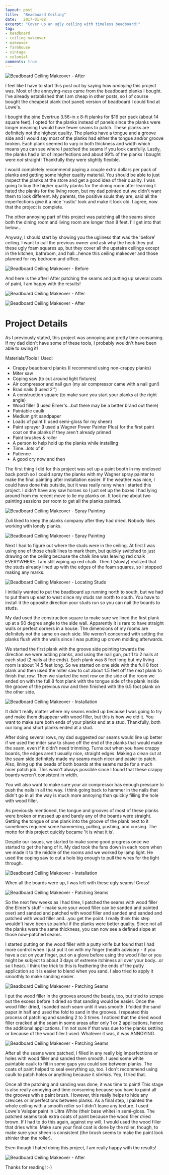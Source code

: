 ```yaml
---
layout: post
title:  "Beadboard Ceiling"
date:   2017-01-08
excerpt: "Cover up an ugly ceiling with timeless beadboard!"
tag:
- beadboard
- ceiling makeover
- makeover
- farmhouse
- vintage
- colonial
comments: true
---
```


![Beadboard Ceiling Makeover - After](../assets/img/beadboard_ceiling/beadboard_after1.jpg)

I feel like I have to start this post out by saying how *annoying* this project was. Most of the annoying-ness came from the beadboard planks I bought. I've already established that I am cheap in other posts, so I of course bought the cheapest plank (not panel) version of beadboard I could find at Lowe's.

I bought the pine Evertrue 3.56-in x 8-ft planks for $16 per pack (about 14 square feet). I opted for the planks instead of panels since the planks were longer meaning I would have fewer seams to patch. These planks are definitely not the highest quality. The planks have a tongue and a groove side and I would say most of the planks had either the tongue and/or groove broken. Each plank seemed to vary in both thickness and width which means you can see where I patched the seams if you look carefully. Lastly, the planks had a lot of imperfections and about 99% of the planks I bought were *not* straight! Thankfully they were slightly flexible.

I would completely recommend paying a couple extra dollars per pack of planks and getting some higher quality material. You should be able to just inspect the planks at the store and get a good idea of their quality. I was going to buy the higher quality planks for the dining room after learning I hated the planks for the living room, but my dad pointed out we didn't want them to look different. My parents, the positive souls they are, said all the imperfections give it a nice 'rustic' look and make it look old. I agree, now that the project is complete.

The other annoying part of this project was patching all the seams since both the dining room and living room are longer than 8 feet. I'll get into that below...

Anyway, I should start by showing you the ugliness that was the 'before' ceiling. I want to call the previous owner and ask why the heck they put these ugly foam squares up, but they cover all the upstairs ceilings except in the kitchen, bathroom, and hall...hence this ceiling makeover and those planned for my bedroom and office.

![Beadboard Ceiling Makeover - Before](../assets/img/about/house_living.jpg)

And here is the after! After patching the seams and putting up several coats of paint, I am happy with the results!

![Beadboard Ceiling Makeover - After](../assets/img/beadboard_ceiling/beadboard_after2.jpg)

![Beadboard Ceiling Makeover - After](../assets/img/beadboard_ceiling/beadboard_after3.jpg)

# Project Details
As I previously stated, this project was annoying and pretty time consuming. If my dad didn't have some of these tools, I probably wouldn't have been able to swing it!

Materials/Tools I Used:
<ul>
  <li>Crappy beadboard planks (I recommend using non-crappy planks)</li>
  <li>Miter saw</li>
  <li>Coping saw (to cut around light fixtures)</li>
  <li>Air compressor and nail gun (my air compressor came with a nail gun!)</li>
  <li>Brad nails (I used 2'')</li>
  <li>A construction square (to make sure you start your planks at the right angle)</li>
  <li>Wood filler (I used Elmer's...but there may be a better brand out there)</li>
  <li>Paintable caulk</li>
  <li>Medium grit sandpaper</li>
  <li>Loads of paint (I used semi-gloss for my sheen)</li>
  <li>Paint sprayer (I used a Wagner Power Painter Plus) for the first paint coat on the planks if they aren't already primed</li>
  <li>Paint brushes & roller</li>
  <li>A person to help hold up the planks while installing</li>
  <li>Time...lots of it</li>
  <li>Patience</li>
  <li>A good cry now and then</li>
</ul>

The first thing I did for this project was set up a paint booth in my enclosed back porch so I could spray the planks with my Wagner spray painter to make the final painting after installation easier. If the weather was nice, I could have done this outside, but it was really rainy when I started this project. I didn't have any saw horses so I just set up the boxes I had lying around from my recent move to lie my planks on. It took me about two painting sessions per room to get all the planks painted.

![Beadboard Ceiling Makeover - Spray Painting](../assets/img/beadboard_ceiling/beadboard_process1.jpg)

Zuli liked to keep the planks company after they had dried. Nobody likes working with lonely planks.

![Beadboard Ceiling Makeover - Spray Painting](../assets/img/beadboard_ceiling/beadboard_process2.jpg)

Next I had to figure out where the studs were in the ceiling. At first I was using one of those chalk lines to mark them, but quickly switched to just drawing on the ceiling because the chalk line was leaving red chalk EVERYWHERE. I am still wiping up red chalk. Then I (slowly) realized that the studs already lined up with the edges of the foam squares, so I stopped making any marks.

![Beadboard Ceiling Makeover - Locating Studs](../assets/img/beadboard_ceiling/beadboard_process3.jpg)

I initially wanted to put the beadboard up running north to south, but we had to put them up east to west since my studs ran north to south. You have to install it the opposite direction your studs run so you can nail the boards to studs.

My dad used the construction square to make sure we lined the first plank up at a 90 degree angle to the side wall. Apparently it is rare to have straight walls or perfect corners in a house. The dimensions of my rooms are definitely not the same on each side. We weren't concerned with setting the planks flush with the walls since I was putting up crown molding afterwards.

We started the first plank with the groove side pointing towards the direction we were adding planks, and using the nail gun, put 1 to 2 nails at each stud (2 nails at the ends). Each plank was 8 feet long but my living room is about 14.5 feet long. So we started on one side with the full 8 foot plank and then used the miter saw to cut about 1.5 feet off the next plank to finish that row. Then we started the next row on the side of the room we ended on with the full 8 foot plank with the tongue side of the plank inside the groove of the previous row and then finished with the 6.5 foot plank on the other side.

![Beadboard Ceiling Makeover - Installation](../assets/img/beadboard_ceiling/beadboard_process4.jpg)

It didn't really matter where my seams ended up because I was going to try and make them disappear with wood filler, but this is how we did it. You want to make sure both ends of your planks end at a stud. Thankfully, both our long and short planks ended at a stud.

After doing several rows, my dad suggested our seams would line up better if we used the miter saw to shave off the end of the planks that would make the seam, even if it didn't need trimming. Turns out when you have crappy boards, the edges aren't usually nice, straight edges. Making a clean cut at the seam side definitely made my seams much nicer and easier to patch. Also, lining up the beads of both boards at the seams made for a much nicer patch job. This wasn't always possible since I found that these crappy boards weren't consistent in width.

You will also want to make sure your air compressor has enough pressure to push the nails in all the way. I think going back to hammer in the nails that didn't go in all the way is much more annoying than quickly filling the hole with wood filler.

As previously mentioned, the tongue and grooves of most of these planks were broken or messed up and barely any of the boards were straight. Getting the tongue of one plank into the groove of the plank next to it sometimes required some hammering, pulling, pushing, and cursing. The motto for this project quickly became 'it is what it is'.

Despite our issues, we started to make some good progress once we started to get the hang of it. My dad took the fans down in each room when we made it to the middle of the rooms and we worked by lamp light. He used the coping saw to cut a hole big enough to pull the wires for the light through.

![Beadboard Ceiling Makeover - Installation](../assets/img/beadboard_ceiling/beadboard_process5.jpg)

When all the boards were up, I was left with these ugly seams! Gross!

![Beadboard Ceiling Makeover - Patching Seams](../assets/img/beadboard_ceiling/beadboard_process6.jpg)

So the next few weeks as I had time, I patched the seams with wood filler (the Elmer's stuff - make sure your wood filler can be sanded and painted over) and sanded and patched with wood filler and sanded and sanded and patched with wood filler and...you get the point. I really think this step wouldn't have been so painful if the planks were better quality. Since not all the planks were the same thickness, you can now see a defined slope at those now-patched seams.

I started putting on the wood filler with a putty knife but found that I had more control when I just put it on with my finger (health advisory - if you have a cut on your finger, put on a glove before using the wood filler or you might be subject to about 3 days of extreme itchiness all over your body...or so I hear). I think the trick to this is feathering the ends of the putty application so it is easier to blend when you sand. I also tried to apply it smoothly to make sanding easier.

![Beadboard Ceiling Makeover - Patching Seams](../assets/img/beadboard_ceiling/beadboard_process7.jpg)

I put the wood filler in the grooves around the beads, too, but tried to scrape out the excess before it dried so that sanding would be easier. Once the wood filler dried, I sanded each seam until it was smooth. I folded the sand paper in half and used the fold to sand in the grooves. I repeated this process of patching and sanding 2 to 3 times. I noticed that the dried wood filler cracked at the seam in some areas after only 1 or 2 applications, hence the additional applications. I'm not sure if that was due to the planks settling or because of the wood filler I used. Whatever it was, it was ANNOYING.

![Beadboard Ceiling Makeover - Patching Seams](../assets/img/beadboard_ceiling/beadboard_process8.jpg)

After all the seams were patched, I filled in any really big imperfections or holes with wood filler and sanded them smooth. I used some white paintable caulk to fill in some gaps you could see between planks. The coats of paint helped to seal everything up, too. I don't recommend using caulk to patch holes or anything because it *shrinks*. Yep, I tried that.

Once all the patching and sanding was done, it was time to paint! This stage is also really annoying and time consuming because you have to paint all the grooves with a paint brush. However, this really helps to hide any crevices or imperfections between planks. As a final step, I painted the whole ceiling with a smooth roller so I didn't leave any texture. I used Lowe's Valspar paint in Ultra White (their base white) in semi-gloss. The patched seams took extra coats of paint because the wood filler dried brown. If I had to do this again, against my will, I would used the wood filler that dries white. Make sure your final coat is done by the roller, though, to make sure your sheen is consistent (the brush seems to make the paint look shinier than the roller).

Even though I hated doing this project, I am really happy with the results!

![Beadboard Ceiling Makeover - After](../assets/img/beadboard_ceiling/beadboard_after4.jpg)

Thanks for reading! :-)
